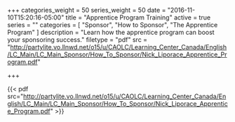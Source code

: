 +++
categories_weight = 50
series_weight = 50
date = "2016-11-10T15:20:16-05:00"
title = "Apprentice Program Training"
active = true
series = ""
categories = [
  "Sponsor",
  "How to Sponsor",
  "The Apprentice Program"
]
description = "Learn how the apprentice program can boost your sponsoring success."
filetype = "pdf"
src = "http://partylite.vo.llnwd.net/o15/u/CAOLC/Learning_Center_Canada/English/LC_Main/LC_Main_Sponsor/How_To_Sponsor/Nick_Liporace_Apprentice_Program.pdf"

+++

{{< pdf src="http://partylite.vo.llnwd.net/o15/u/CAOLC/Learning_Center_Canada/English/LC_Main/LC_Main_Sponsor/How_To_Sponsor/Nick_Liporace_Apprentice_Program.pdf" >}}
